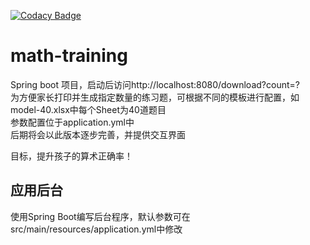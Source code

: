 [![Codacy Badge](https://api.codacy.com/project/badge/Grade/d548996945ea4ebc83a7cb89beeb6b89)](https://www.codacy.com/app/dongzhuming/math-training?utm_source=github.com&amp;utm_medium=referral&amp;utm_content=dongzhuming/math-training&amp;utm_campaign=Badge_Grade)

# math-training
Spring boot 项目，启动后访问http://localhost:8080/download?count=?  
为方便家长打印并生成指定数量的练习题，可根据不同的模板进行配置，如model-40.xlsx中每个Sheet为40道题目  
参数配置位于application.yml中  
后期将会以此版本逐步完善，并提供交互界面  

目标，提升孩子的算术正确率！  

## 应用后台
使用Spring Boot编写后台程序，默认参数可在src/main/resources/application.yml中修改  


##
